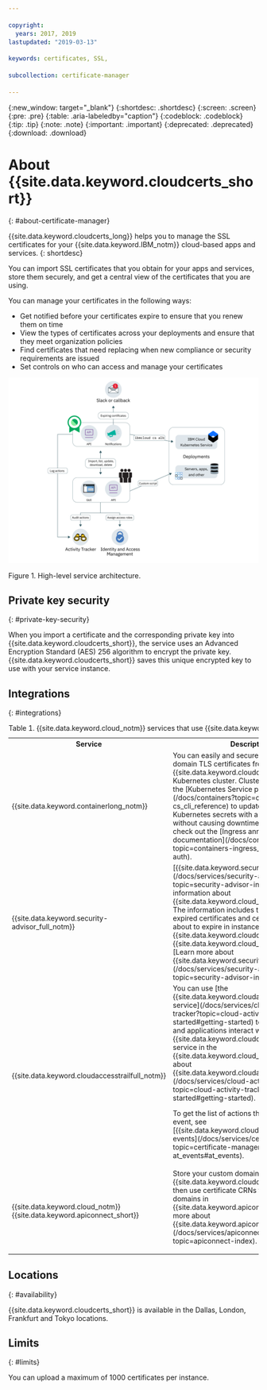 ```yaml
---

copyright:
  years: 2017, 2019
lastupdated: "2019-03-13"

keywords: certificates, SSL, 

subcollection: certificate-manager

---
```


{:new_window: target="_blank"}
{:shortdesc: .shortdesc}
{:screen: .screen}
{:pre: .pre}
{:table: .aria-labeledby="caption"}
{:codeblock: .codeblock}
{:tip: .tip}
{:note: .note}
{:important: .important}
{:deprecated: .deprecated}
{:download: .download}


# About {{site.data.keyword.cloudcerts_short}}
{: #about-certificate-manager}

{{site.data.keyword.cloudcerts_long}} helps you to manage the SSL certificates for your {{site.data.keyword.IBM_notm}} cloud-based apps and services.
{: shortdesc}

You can import SSL certificates that you obtain for your apps and services, store them securely, and get a central view of the certificates that you are using.

You can manage your certificates in the following ways:

* Get notified before your certificates expire to ensure that you renew them on time
* View the types of certificates across your deployments and ensure that they meet organization policies
* Find certificates that need replacing when new compliance or security requirements are issued
* Set controls on who can access and manage your certificates

![High-level service architecture diagram](images/high-level-architecture.png)
<caption>Figure 1. High-level service architecture.</caption>

## Private key security
{: #private-key-security}

When you import a certificate and the corresponding private key into {{site.data.keyword.cloudcerts_short}}, the service uses an Advanced Encryption Standard (AES) 256 algorithm to encrypt the private key. {{site.data.keyword.cloudcerts_short}} saves this unique encrypted key to use with your service instance.

## Integrations
{: #integrations}

<table>
<caption>Table 1. {{site.data.keyword.cloud_notm}} services that use {{site.data.keyword.cloudcerts_short}}</caption>
  <tr>
    <th> Service </th>
    <th> Description </th>
  </tr>
  <tr>
    <td>{{site.data.keyword.containerlong_notm}}</td>
    <td>You can easily and securely deploy custom domain TLS certificates from {{site.data.keyword.cloudcerts_short}} to your Kubernetes cluster. Cluster admins can use the [Kubernetes Service plug-in commands](/docs/containers?topic=containers-cs_cli_reference) to update TLS certificates as Kubernetes secrets with a new certificate without causing downtime. To get started, check out the [Ingress annotations in the documentation](/docs/containers?topic=containers-ingress_annotation#https-auth).</td>
  </tr>
  <tr>
    <td>{{site.data.keyword.security-advisor_full_notm}}</td>
    <td>[{{site.data.keyword.security-advisor_short}}](/docs/services/security-advisor?topic=security-advisor-index) centralizes the information about {{site.data.keyword.cloud_notm}} services. The information includes the indication of expired certificates and certificates that are about to expire in instances of {{site.data.keyword.cloudcerts_short}} in your {{site.data.keyword.cloud_notm}} account. [Learn more about {{site.data.keyword.security-advisor_short}}](/docs/services/security-advisor?topic=security-advisor-index#index).</td>
  </tr>
  <tr>
    <td>{{site.data.keyword.cloudaccesstrailfull_notm}}</td>
    <td>You can use [the {{site.data.keyword.cloudaccesstrailfull_notm}} service](/docs/services/cloud-activity-tracker?topic=cloud-activity-tracker-getting-started#getting-started) to track how users and applications interact with the {{site.data.keyword.cloudcerts_long_notm}} service in the {{site.data.keyword.cloud_notm}}. [Learn more about {{site.data.keyword.cloudaccesstrailshort}}](/docs/services/cloud-activity-tracker?topic=cloud-activity-tracker-getting-started#getting-started).
    <p>To get the list of actions that generate an event, see [{{site.data.keyword.cloudaccesstrailshort}} events](/docs/services/certificate-manager?topic=certificate-manager-at_events#at_events).</p></td>
  </tr>
  <tr>
    <td>{{site.data.keyword.cloud_notm}} {{site.data.keyword.apiconnect_short}}</td>
    <td>Store your custom domain certificates in the {{site.data.keyword.cloudcerts_short}} service, then use certificate CRNs to bind with custom domains in {{site.data.keyword.apiconnect_short}}. [Learn more about {{site.data.keyword.apiconnect_short}}](/docs/services/apiconnect?topic=apiconnect-index).</p></td>
  </tr>
</table>

## Locations
{: #availability}

{{site.data.keyword.cloudcerts_short}} is available in the Dallas, London, Frankfurt and Tokyo locations.



## Limits
{: #limits}

You can upload a maximum of 1000 certificates per instance.
